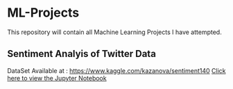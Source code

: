 # ML-Projects

This repository will contain all Machine Learning Projects I have attempted.

## Sentiment Analyis of Twitter Data
DataSet Available at : https://www.kaggle.com/kazanova/sentiment140
[Click here to view the Jupyter Notebook](https://github.com/saifali-patel/ML-Projects/blob/main/Twitter%20Sentiment%20Analysis/TwitterSentimentAnalysis.ipynb)
